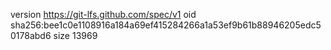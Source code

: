 version https://git-lfs.github.com/spec/v1
oid sha256:bee1c0e1108916a184a69ef415284266a1a53ef9b61b88946205edc50178abd6
size 13969
